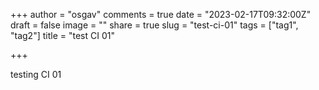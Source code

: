 +++
author = "osgav"
comments = true
date = "2023-02-17T09:32:00Z"
draft = false
image = ""
share = true
slug = "test-ci-01"
tags = ["tag1", "tag2"]
title = "test CI 01"

+++

testing CI 01

